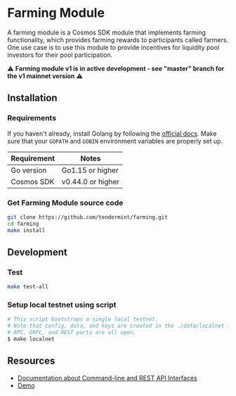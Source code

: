 # Farming Module

A farming module is a Cosmos SDK module that implements farming functionality, which provides farming rewards to participants called farmers. One use case is to use this module to provide incentives for liquidity pool investors for their pool participation. 

⚠ **Farming module v1 is in active development - see "master" branch for the v1 mainnet version** ⚠

## Installation
### Requirements

If you haven't already, install Golang by following the [official docs](https://golang.org/doc/install). Make sure that your `GOPATH` and `GOBIN` environment variables are properly set up.

Requirement | Notes
----------- | -----------------
Go version  | Go1.15 or higher
Cosmos SDK  | v0.44.0 or higher

### Get Farming Module source code

```bash
git clone https://github.com/tendermint/farming.git
cd farming
make install
```

## Development

### Test

```bash
make test-all
```

### Setup local testnet using script

```bash
# This script bootstraps a single local testnet.
# Note that config, data, and keys are created in the ./data/localnet folder and
# RPC, GRPC, and REST ports are all open.
$ make localnet
```

## Resources

- [Documentation about Command-line and REST API Interfaces](./docs/How-To)
- [Demo](./docs/Tutorials/demo)
